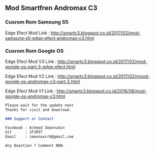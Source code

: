 ## Mod Smartfren Andromax C3

### Cusrom Rom Samsung S5

Edge Efect Mod
Link : http://smartc3.blogspot.co.id/2017/02/mod-samsung-s5-edge-efect-andromax-c3.html

### Cusrom Rom Google OS

Edge Efect Mod V3
Link : http://smartc3.blogspot.co.id/2017/02/mod-google-os-part-3-edge-efect.html

Edge Efect Mod V2
Link : http://smartc3.blogspot.co.id/2017/02/mood-google-os-andromax-c3-part-2.html

Edge Efect Mod V1
Link : http://smartc3.blogspot.co.id/2016/08/mod-google-os-andromax-c3.html

```markdown
Please wait for the update next
Thanks for visit and download.

### Support or Contact

Facebook : Achmad Imannudin
Git      : 1F1R5T
Email    : imannaxcrb@gmail.com

Any Question ? Comment NOW.
